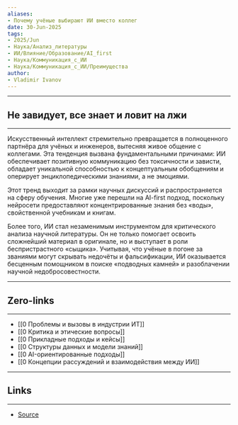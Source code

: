 ```yaml
---
aliases: 
- Почему учёные выбирают ИИ вместо коллег 
date: 30-Jun-2025
tags:
- 2025/Jun
- Наука/Анализ_литературы
- ИИ/Влияние/Образование/AI_first
- Наука/Коммуникация_с_ИИ
- Наука/Коммуникация_с_ИИ/Преимущества
author:
- Vladimir Ivanov
---
```

-----
##  **Не завидует, все знает и ловит на лжи**
-----
Искусственный интеллект стремительно превращается в полноценного партнёра для учёных и инженеров, вытесняя живое общение с коллегами. Эта тенденция вызвана фундаментальными причинами: ИИ обеспечивает позитивную коммуникацию без токсичности и зависти, обладает уникальной способностью к концептуальным обобщениям и оперирует энциклопедическими знаниями, а не эмоциями.

Этот тренд выходит за рамки научных дискуссий и распространяется на сферу обучения. Многие уже перешли на AI-first подход, поскольку нейросети предоставляют концентрированные знания без «воды», свойственной учебникам и книгам.

Более того, ИИ стал незаменимым инструментом для критического анализа научной литературы. Он не только помогает освоить сложнейший материал в оригинале, но и выступает в роли беспристрастного «сыщика». Учитывая, что учёные в погоне за званиями могут скрывать недочёты и фальсификации, ИИ оказывается бесценным помощником в поиске «подводных камней» и разоблачении научной недобросовестности.

---
## Zero-links
---
- [[0 Проблемы и вызовы в индустрии ИТ]]
- [[0 Критика и этические вопросы]]
- [[0 Прикладные подходы и кейсы]]
- [[0 Структуры данных и модели знаний]]
- [[0 AI-ориентированные подходы]]
- [[0 Концепции рассуждений и взаимодействия между ИИ]]

---
## Links
---
- [Source](https://t.me/turboproject/1754)